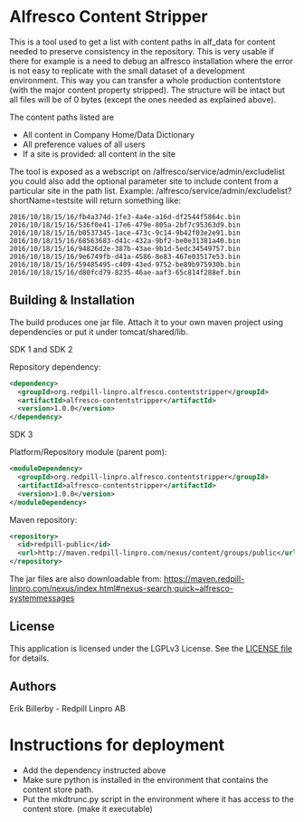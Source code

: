 # Alfresco Content Stripper

This is a tool used to get a list with content paths in alf_data for content needed to preserve consistency in the repository.
This is very usable if there for example is a need to debug an alfresco installation where the error is not easy to replicate
with the small dataset of a development environment. This way you can transfer a whole production contentstore (with the major content property stripped). The structure will be intact but all files will be of 0 bytes (except the ones needed as explained above).

The content paths listed are 
 * All content in Company Home/Data Dictionary
 * All preference values of all users
 * If a site is provided: all content in the site
 
 The tool is exposed as a webscript on /alfresco/service/admin/excludelist you could also add the optional parameter site to
include content from a particular site in the path list. Example: /alfresco/service/admin/excludelist?shortName=testsite will return 
something like:

```text
2016/10/18/15/16/fb4a374d-1fe3-4a4e-a16d-df2544f5864c.bin
2016/10/18/15/16/536f0e41-17e6-479e-805a-2bf7c95363d9.bin
2016/10/18/15/16/b0537345-1ace-473c-9c14-9b42f03e2e91.bin
2016/10/18/15/16/68563683-d41c-432a-9bf2-be0e31381a40.bin
2016/10/18/15/16/94826d2e-387b-43ae-9b1d-5edc34549757.bin
2016/10/18/15/16/9e6749fb-d41a-4586-8e83-467e03517e53.bin
2016/10/18/15/16/59485495-c409-43ed-9752-be89b975930b.bin
2016/10/18/15/16/d80fcd79-8235-46ae-aaf3-65c814f288ef.bin
```

Building & Installation
------------
The build produces one jar file. Attach it to your own maven project using dependencies or put it under tomcat/shared/lib.

SDK 1 and SDK 2

Repository dependency:
```xml
<dependency>
  <groupId>org.redpill-linpro.alfresco.contentstripper</groupId>
  <artifactId>alfresco-contentstripper</artifactId>
  <version>1.0.0</version>
</dependency>
```


SDK 3

Platform/Repository module (parent pom):
```xml
<moduleDependency>
  <groupId>org.redpill-linpro.alfresco.contentstripper</groupId>
  <artifactId>alfresco-contentstripper</artifactId>
  <version>1.0.0</version>
</moduleDependency>
```

Maven repository:
```xml
<repository>
  <id>redpill-public</id>
  <url>http://maven.redpill-linpro.com/nexus/content/groups/public</url>
</repository>
```

The jar files are also downloadable from: https://maven.redpill-linpro.com/nexus/index.html#nexus-search;quick~alfresco-systemmessages


License
-------

This application is licensed under the LGPLv3 License. See the [LICENSE file](LICENSE) for details.

Authors
-------

Erik Billerby - Redpill Linpro AB


# Instructions for deployment

 * Add the dependency instructed above
 * Make sure python is installed in the environment that contains the content store path.
 * Put the mkdtrunc.py script in the environment where it has access to the content store. (make it executable)
 
  
 
